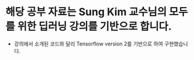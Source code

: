 # 해당 공부 자료는 Sung Kim 교수님의 모두를 위한 딥러닝 강의를 기반으로 합니다.

- 강의에서 소개된 코드와 달리 Tensorflow version 2를 기반으로 하여 구현했습니다.
